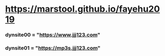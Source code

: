# https://marstool.github.io/fayehu2019

### dynsite00 = "https://www.jjj123.com"
### dynsite01 = "https://mp3s.jjj123.com"
